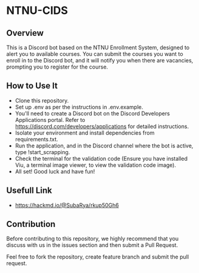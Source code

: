 # NTNU-CIDS

## Overview

This is a Discord bot based on the NTNU Enrollment System, designed to alert you to available courses. You can submit the courses you want to enroll in to the Discord bot, and it will notify you when there are vacancies, prompting you to register for the course.

## How to Use It

* Clone this repository.
* Set up .env as per the instructions in .env.example.
* You'll need to create a Discord bot on the Discord Developers Applications portal. Refer to https://discord.com/developers/applications for detailed instructions.
* Isolate your environment and install dependencies from requirements.txt.
* Run the application, and in the Discord channel where the bot is active, type !start_scrapping.
* Check the terminal for the validation code (Ensure you have installed Viu, a terminal image viewer, to view the validation code image).
* All set! Good luck and have fun!

## Usefull Link

* https://hackmd.io/@SubaRya/rkup50Gh6

## Contribution

Before contributing to this repository, we highly recommend that you discuss with us in the issues section and then submit a Pull Request.

Feel free to fork the repository, create feature branch and submit the pull request.
